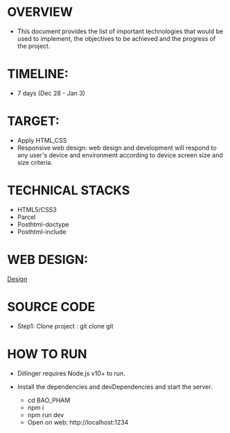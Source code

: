 # OVERVIEW

- This document provides the list of important technologies that would be used to implement, the objectives to be achieved and the progress of the project.

# TIMELINE:

- 7 days (Dec 28 - Jan 3)

# TARGET:

- Apply HTML,CSS
- Responsive web design: web design and development will respond to any user's device and environment according to device screen size and size criteria.

# TECHNICAL STACKS

- HTML5/CSS3
- Parcel
- Posthtml-doctype
- Posthtml-include

# WEB DESIGN:

[Design](<https://www.figma.com/file/JhGap6vIL5l8t4hz5OF6sz/Hofmann-UI-Kit---Page-Templates-(Copy)-(Copy)?node-id=0%3A1&t=B89YAItzZLS3JmCG-0>)

# SOURCE CODE

- Step1: Clone project : git clone git

# HOW TO RUN

- Dillinger requires Node.js v10+ to run.

- Install the dependencies and devDependencies and start the server.
  - cd BAO_PHAM
  - npm i
  - npm run dev
  - Open on web: http://localhost:1234
